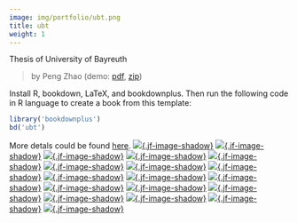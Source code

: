 ```yaml
---
image: img/portfolio/ubt.png
title: ubt
weight: 1
---
```


Thesis of University of Bayreuth

> by Peng Zhao (demo: [pdf](https://github.com/pzhaonet/bookdownplus/raw/master/inst2/ubt/showcase/ubt.pdf), [zip](https://github.com/pzhaonet/bookdownplus/raw/master/inst/templates/ubt.zip))

<!--more-->

Install R, bookdown, LaTeX, and bookdownplus. Then run the following code in R language to create a book from this template:

```r
library('bookdownplus')
bd('ubt')
```

More detals could be found [here](https://github.com/pzhaonet/bookdownplus).
[![](https://github.com/pzhaonet/bookdownplus/raw/master/inst2/ubt/showcase/cover.png){.jf-image-shadow}](https://github.com/pzhaonet/bookdownplus/raw/master/inst2/ubt/showcase/cover.png)
[![](https://github.com/pzhaonet/bookdownplus/raw/master/inst2/ubt/showcase/ubt11.png){.jf-image-shadow}](https://github.com/pzhaonet/bookdownplus/raw/master/inst2/ubt/showcase/ubt11.png)
[![](https://github.com/pzhaonet/bookdownplus/raw/master/inst2/ubt/showcase/ubt13.png){.jf-image-shadow}](https://github.com/pzhaonet/bookdownplus/raw/master/inst2/ubt/showcase/ubt13.png)
[![](https://github.com/pzhaonet/bookdownplus/raw/master/inst2/ubt/showcase/ubt16.png){.jf-image-shadow}](https://github.com/pzhaonet/bookdownplus/raw/master/inst2/ubt/showcase/ubt16.png)
[![](https://github.com/pzhaonet/bookdownplus/raw/master/inst2/ubt/showcase/ubt18.png){.jf-image-shadow}](https://github.com/pzhaonet/bookdownplus/raw/master/inst2/ubt/showcase/ubt18.png)
[![](https://github.com/pzhaonet/bookdownplus/raw/master/inst2/ubt/showcase/ubt19.png){.jf-image-shadow}](https://github.com/pzhaonet/bookdownplus/raw/master/inst2/ubt/showcase/ubt19.png)
[![](https://github.com/pzhaonet/bookdownplus/raw/master/inst2/ubt/showcase/ubt2.png){.jf-image-shadow}](https://github.com/pzhaonet/bookdownplus/raw/master/inst2/ubt/showcase/ubt2.png)
[![](https://github.com/pzhaonet/bookdownplus/raw/master/inst2/ubt/showcase/ubt23.png){.jf-image-shadow}](https://github.com/pzhaonet/bookdownplus/raw/master/inst2/ubt/showcase/ubt23.png)
[![](https://github.com/pzhaonet/bookdownplus/raw/master/inst2/ubt/showcase/ubt24.png){.jf-image-shadow}](https://github.com/pzhaonet/bookdownplus/raw/master/inst2/ubt/showcase/ubt24.png)
[![](https://github.com/pzhaonet/bookdownplus/raw/master/inst2/ubt/showcase/ubt26.png){.jf-image-shadow}](https://github.com/pzhaonet/bookdownplus/raw/master/inst2/ubt/showcase/ubt26.png)
[![](https://github.com/pzhaonet/bookdownplus/raw/master/inst2/ubt/showcase/ubt28.png){.jf-image-shadow}](https://github.com/pzhaonet/bookdownplus/raw/master/inst2/ubt/showcase/ubt28.png)
[![](https://github.com/pzhaonet/bookdownplus/raw/master/inst2/ubt/showcase/ubt30.png){.jf-image-shadow}](https://github.com/pzhaonet/bookdownplus/raw/master/inst2/ubt/showcase/ubt30.png)
[![](https://github.com/pzhaonet/bookdownplus/raw/master/inst2/ubt/showcase/ubt38.png){.jf-image-shadow}](https://github.com/pzhaonet/bookdownplus/raw/master/inst2/ubt/showcase/ubt38.png)
[![](https://github.com/pzhaonet/bookdownplus/raw/master/inst2/ubt/showcase/ubt4.png){.jf-image-shadow}](https://github.com/pzhaonet/bookdownplus/raw/master/inst2/ubt/showcase/ubt4.png)
[![](https://github.com/pzhaonet/bookdownplus/raw/master/inst2/ubt/showcase/ubt44.png){.jf-image-shadow}](https://github.com/pzhaonet/bookdownplus/raw/master/inst2/ubt/showcase/ubt44.png)
[![](https://github.com/pzhaonet/bookdownplus/raw/master/inst2/ubt/showcase/ubt6.png){.jf-image-shadow}](https://github.com/pzhaonet/bookdownplus/raw/master/inst2/ubt/showcase/ubt6.png)
[![](https://github.com/pzhaonet/bookdownplus/raw/master/inst2/ubt/showcase/ubt8.png){.jf-image-shadow}](https://github.com/pzhaonet/bookdownplus/raw/master/inst2/ubt/showcase/ubt8.png)
[![](https://github.com/pzhaonet/bookdownplus/raw/master/inst2/ubt/showcase/ubt9.png){.jf-image-shadow}](https://github.com/pzhaonet/bookdownplus/raw/master/inst2/ubt/showcase/ubt9.png)

